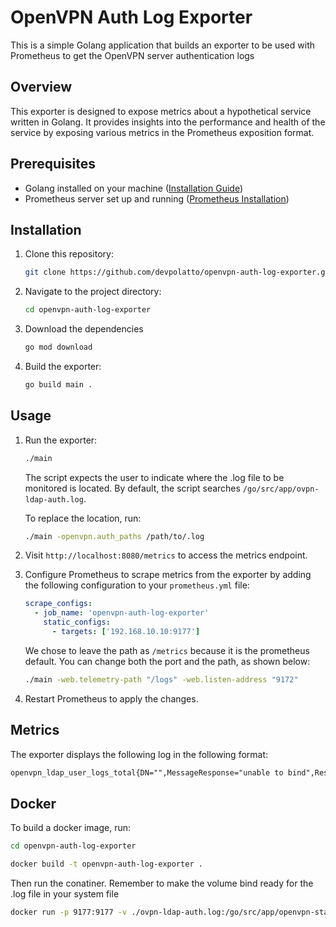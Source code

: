 # OpenVPN Auth Log Exporter

This is a simple Golang application that builds an exporter to be used with Prometheus to get the OpenVPN server authentication logs

## Overview

This exporter is designed to expose metrics about a hypothetical service written in Golang. It provides insights into the performance and health of the service by exposing various metrics in the Prometheus exposition format.

## Prerequisites

- Golang installed on your machine ([Installation Guide](https://golang.org/doc/install))
- Prometheus server set up and running ([Prometheus Installation](https://prometheus.io/docs/prometheus/latest/installation/))

## Installation

1. Clone this repository:

    ```bash
    git clone https://github.com/devpolatto/openvpn-auth-log-exporter.git
    ```

2. Navigate to the project directory:

    ```bash
    cd openvpn-auth-log-exporter
    ```

3. Download the dependencies

    ```bash
    go mod download
    ```

4. Build the exporter:

    ```bash
    go build main .
    ```

## Usage

1. Run the exporter:

    ```bash
    ./main
    ```

     The script expects the user to indicate where the .log file to be monitored is located. By default, the script searches `/go/src/app/ovpn-ldap-auth.log`.

     To replace the location, run:
     ```bash
     ./main -openvpn.auth_paths /path/to/.log
     ```

2. Visit `http://localhost:8080/metrics` to access the metrics endpoint.

3. Configure Prometheus to scrape metrics from the exporter by adding the following configuration to your `prometheus.yml` file:

    ```yaml
    scrape_configs:
      - job_name: 'openvpn-auth-log-exporter'
        static_configs:
          - targets: ['192.168.10.10:9177']
    ```

    We chose to leave the path as `/metrics` because it is the prometheus default. You can change both the port and the path, as shown below:

    ```bash
    ./main -web.telemetry-path "/logs" -web.listen-address "9172"
    ```

4. Restart Prometheus to apply the changes.

## Metrics

The exporter displays the following log in the following format:

```html
openvpn_ldap_user_logs_total{DN="",MessageResponse="unable to bind",ResultCode="1",Timestamp="2024-02-05 21:32:06",Username="",action="connection",status="error"} 1
```

## Docker

To build a docker image, run:

```bash
cd openvpn-auth-log-exporter
```

```bash
docker build -t openvpn-auth-log-exporter .   
```

Then run the conatiner. Remember to make the volume bind ready for the .log file in your system file

```bash
docker run -p 9177:9177 -v ./ovpn-ldap-auth.log:/go/src/app/openvpn-status-auth.log openvpn-exporter:latest
```